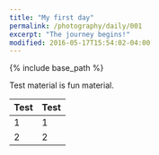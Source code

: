 ```yaml
---
title: "My first day"
permalink: /photography/daily/001
excerpt: "The journey begins!"
modified: 2016-05-17T15:54:02-04:00
---
```


{% include base_path %}

Test material is fun material.

| Test | Test |
|------|------|
|1|1|
|2|2|